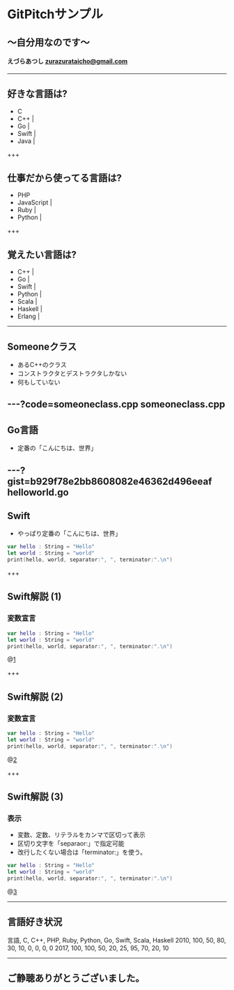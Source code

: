 # GitPitchサンプル
## 〜自分用なのです〜
#### えづらあつし <zurazurataicho@gmail.com>

---

## 好きな言語は?

- C
- C++ |
- Go |
- Swift |
- Java |

+++

## 仕事だから使ってる言語は?

- PHP
- JavaScript |
- Ruby |
- Python |

+++

## 覚えたい言語は?

- C++ |
- Go |
- Swift |
- Python |
- Scala |
- Haskell |
- Erlang |

---

## Someoneクラス

- あるC++のクラス
- コンストラクタとデストラクタしかない
- 何もしていない

---?code=someoneclass.cpp
someoneclass.cpp
---

## Go言語
- 定番の「こんにちは、世界」

---?gist=b929f78e2bb8608082e46362d496eeaf
helloworld.go
---

## Swift
- やっぱり定番の「こんにちは、世界」

```swift
var hello : String = "Hello"
let world : String = "world"
print(hello, world, separator:", ", terminator:".\n")
```

+++

## Swift解説 (1)
### 変数宣言

```swift
var hello : String = "Hello"
let world : String = "world"
print(hello, world, separator:", ", terminator:".\n")
```
@[1](変数の宣言はvar)

+++

## Swift解説 (2)
### 変数宣言

```swift
var hello : String = "Hello"
let world : String = "world"
print(hello, world, separator:", ", terminator:".\n")
```
@[2](定数の宣言はlet)

+++

## Swift解説 (3)
### 表示

- 変数、定数、リテラルをカンマで区切って表示
- 区切り文字を「separaor:」で指定可能
- 改行したくない場合は「terminator:」を使う。

```swift
var hello : String = "Hello"
let world : String = "world"
print(hello, world, separator:", ", terminator:".\n")
```
@[3](表示)

---

## 言語好き状況

<canvas data-chart="radar">
言語,   C, C++, PHP, Ruby, Python,  Go, Swift, Scala, Haskell
2010, 100,  50,  80,   30,     10,   0,     0,     0,       0
2017, 100, 100,  50,   20,     25,  95,    70,    20,      10
</canvas>

---

## ご静聴ありがとうございました。
